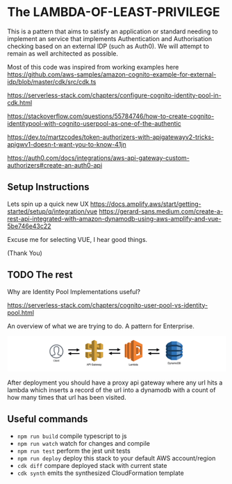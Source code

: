 # The LAMBDA-OF-LEAST-PRIVILEGE

This is a pattern that aims to satisfy an application or standard needing to implement an service that implements Authentication and Authorisation checking based on an external IDP (such as Auth0). We will attempt to remain as well architected as possible.

Most of this code was inspired from working examples here 
https://github.com/aws-samples/amazon-cognito-example-for-external-idp/blob/master/cdk/src/cdk.ts

https://serverless-stack.com/chapters/configure-cognito-identity-pool-in-cdk.html 

https://stackoverflow.com/questions/55784746/how-to-create-cognito-identitypool-with-cognito-userpool-as-one-of-the-authentic

https://dev.to/martzcodes/token-authorizers-with-apigatewayv2-tricks-apigwv1-doesn-t-want-you-to-know-41jn

https://auth0.com/docs/integrations/aws-api-gateway-custom-authorizers#create-an-auth0-api


## Setup Instructions

Lets spin up a quick new UX
https://docs.amplify.aws/start/getting-started/setup/q/integration/vue
https://gerard-sans.medium.com/create-a-rest-api-integrated-with-amazon-dynamodb-using-aws-amplify-and-vue-5be746e43c22 

Excuse me for selecting VUE, I hear good things.

(Thank You)

## TODO The rest

Why are Identity Pool Implementations useful?

https://serverless-stack.com/chapters/cognito-user-pool-vs-identity-pool.html 

An overview of what we are trying to do. A pattern for Enterprise.


![Architecture](https://raw.githubusercontent.com/cdk-patterns/serverless/master/the-simple-webservice/img/architecture.png)

After deployment you should have a proxy api gateway where any url hits a lambda which inserts a record of the url into a dynamodb with a count of how many times that url has been visited. 

## Useful commands

 * `npm run build`   compile typescript to js
 * `npm run watch`   watch for changes and compile
 * `npm run test`    perform the jest unit tests
 * `npm run deploy`  deploy this stack to your default AWS account/region
 * `cdk diff`        compare deployed stack with current state
 * `cdk synth`       emits the synthesized CloudFormation template
